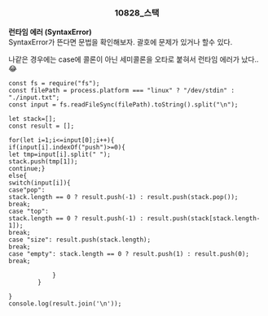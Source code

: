 <div align="center">
<h3>
10828_스택
</h3>
</div>  
 <b>런타임 에러 (SyntaxError)</b>
 <br>SyntaxError가 뜬다면 문법을 확인해보자. 괄호에 문제가 있거나 할수 있다.

나같은 경우에는 case에 콜론이 아닌 세미콜론을 오타로 붙혀서 런타임 에러가 났다.. 😂

```
const fs = require("fs");
const filePath = process.platform === "linux" ? "/dev/stdin" : "./input.txt";
const input = fs.readFileSync(filePath).toString().split("\n");

let stack=[];
const result = [];

for(let i=1;i<=input[0];i++){
if(input[i].indexOf("push")>=0){
let tmp=input[i].split(" ");
stack.push(tmp[1]);
continue;}
else{
switch(input[i]){
case"pop":
stack.length == 0 ? result.push(-1) : result.push(stack.pop());
break;
case "top":
stack.length == 0 ? result.push(-1) : result.push(stack[stack.length-1]);
break;
case "size": result.push(stack.length);
break;
case "empty": stack.length == 0 ? result.push(1) : result.push(0);
break;

            }
        }

}
console.log(result.join('\n'));

```
